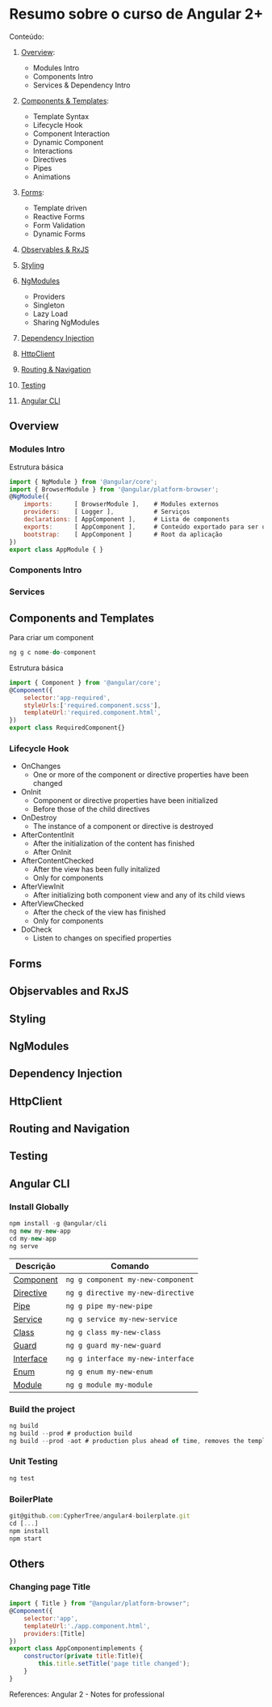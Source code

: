 # Resumo sobre o curso de Angular 2+

Conteúdo:

1. [Overview](#overview):
    - Modules Intro
    - Components Intro
    - Services & Dependency Intro

2. [Components & Templates](#components-and-templates):
    - Template Syntax
    - Lifecycle Hook
    - Component Interaction
    - Dynamic Component
    - Interactions
    - Directives
    - Pipes
    - Animations

3. [Forms](#forms):
    - Template driven
    - Reactive Forms
    - Form Validation
    - Dynamic Forms

4. [Observables & RxJS](#observables-and-rxjs)

5. [Styling](#styling)

6. [NgModules](#ngmodules)
    - Providers
    - Singleton
    - Lazy Load
    - Sharing NgModules

7. [Dependency Injection](#dependency-injection)

8. [HttpClient](#httpclient)

9. [Routing & Navigation](#routing-and-navigation)

10. [Testing](#testing)

11. [Angular CLI](#angular-cli)


## Overview

### Modules Intro

Estrutura básica
```javascript
import { NgModule } from '@angular/core';
import { BrowserModule } from '@angular/platform-browser';
@NgModule({
    imports:      [ BrowserModule ],    # Modules externos
    providers:    [ Logger ],           # Serviços
    declarations: [ AppComponent ],     # Lista de components
    exports:      [ AppComponent ],     # Conteúdo exportado para ser usado em outros modulos
    bootstrap:    [ AppComponent ]      # Root da aplicação
})
export class AppModule { }
```
### Components Intro

### Services

## Components and Templates

Para criar um component
```javascript
ng g c nome-do-component
```

Estrutura básica
```javascript
import { Component } from '@angular/core';
@Component({
    selector:'app-required',
    styleUrls:['required.component.scss'],
    templateUrl:'required.component.html',
})
export class RequiredComponent{}
```

### Lifecycle Hook
- OnChanges
    - One or more of the component or directive properties have been changed
- OnInit
    - Component or directive properties have been initialized
    - Before those of the child directives
- OnDestroy
    - The instance of a component or directive is destroyed
- AfterContentInit
    - After the initialization of the content has finished
    - After OnInit
- AfterContentChecked
    - After the view has been fully initalized
    - Only for components
- AfterViewInit
    - After initializing both component view and any of its child views
- AfterViewChecked
    - After the check of the view has finished
    - Only for components
- DoCheck
    - Listen to changes on specified properties

## Forms

## Objservables and RxJS

## Styling

## NgModules

## Dependency Injection

## HttpClient

## Routing and Navigation

## Testing

## Angular CLI

### Install Globally
```javascript
npm install -g @angular/cli
ng new my-new-app
cd my-new-app
ng serve
```

Descrição   |   Comando
------------ | -------------
[Component](https://github.com/angular/angular-cli/wiki/generate-component) | `ng g component my-new-component`
[Directive](https://github.com/angular/angular-cli/wiki/generate-directive) | `ng g directive my-new-directive`
[Pipe](https://github.com/angular/angular-cli/wiki/generate-pipe)           | `ng g pipe my-new-pipe`
[Service](https://github.com/angular/angular-cli/wiki/generate-service)     | `ng g service my-new-service`
[Class](https://github.com/angular/angular-cli/wiki/generate-class)         | `ng g class my-new-class`
[Guard](https://github.com/angular/angular-cli/wiki/generate-guard)         | `ng g guard my-new-guard`
[Interface](https://github.com/angular/angular-cli/wiki/generate-interface) | `ng g interface my-new-interface`
[Enum](https://github.com/angular/angular-cli/wiki/generate-enum)           | `ng g enum my-new-enum`
[Module](https://github.com/angular/angular-cli/wiki/generate-module)       | `ng g module my-module`

### Build the project
```javascript
ng build
ng build --prod # production build
ng build --prod -aot # production plus ahead of time, removes the template compiler 
```

### Unit Testing
```javascript
ng test
```

### BoilerPlate
```javascript
git@github.com:CypherTree/angular4-boilerplate.git
cd [...]
npm install
npm start
```




## Others

### Changing page Title
```javascript
import { Title } from "@angular/platform-browser";
@Component({
    selector:'app',
    templateUrl:'./app.component.html',
    providers:[Title]
})
export class AppComponentimplements {
    constructor(private title:Title){
        this.title.setTitle('page title changed');
    }
}
```


References:
Angular 2 - Notes for professional
